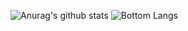 ![Anurag's github stats](https://github-readme-stats.vercel.app/api?username=nsih)
![Bottom Langs](https://github-readme-stats.vercel.app/api/top-langs/?username=nsih&layout=compact)
